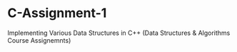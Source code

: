 # C-Assignment-1

Implementing Various Data Structures in C++ (Data Structures & Algorithms Course Assignemnts)
